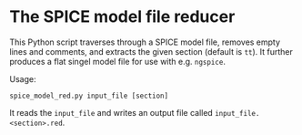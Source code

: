 # The SPICE model file reducer

This Python script traverses through a SPICE model file, removes empty lines and comments, and extracts the
given section (default is `tt`). It further produces a flat singel model file for use with e.g. `ngspice`.

Usage:

```
spice_model_red.py input_file [section]
```

It reads the `input_file` and writes an output file called `input_file.<section>.red`.
